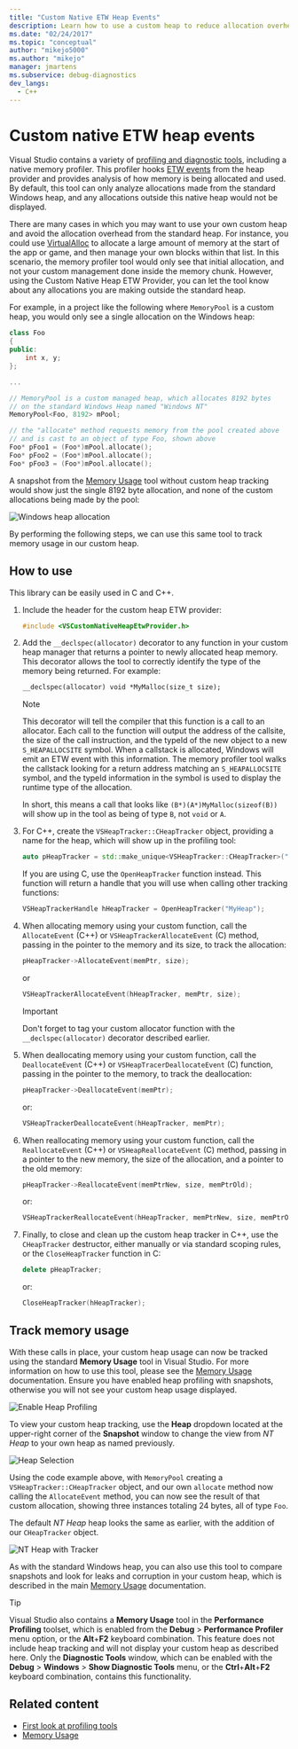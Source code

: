 ```yaml
---
title: "Custom Native ETW Heap Events"
description: Learn how to use a custom heap to reduce allocation overhead, but still provide allocation information to the memory profiler for allocation analysis.
ms.date: "02/24/2017"
ms.topic: "conceptual"
author: "mikejo5000"
ms.author: "mikejo"
manager: jmartens
ms.subservice: debug-diagnostics
dev_langs:
  - C++
---
```

# Custom native ETW heap events


Visual Studio contains a variety of [profiling and diagnostic tools](../profiling/profiling-feature-tour.md), including a native memory profiler.  This profiler hooks [ETW events](/windows-hardware/drivers/devtest/event-tracing-for-windows--etw-) from the heap provider and provides analysis of how memory is being allocated and used.  By default, this tool can only analyze allocations made from the standard Windows heap, and any allocations outside this native heap would not be displayed.

There are many cases in which you may want to use your own custom heap and avoid the allocation overhead from the standard heap.  For instance, you could use [VirtualAlloc](/windows/desktop/api/memoryapi/nf-memoryapi-virtualalloc) to allocate a large amount of memory at the start of the app or game, and then manage your own blocks within that list.  In this scenario, the memory profiler tool would only see that initial allocation, and not your custom management done inside the memory chunk.  However, using the Custom Native Heap ETW Provider, you can let the tool know about any allocations you are making outside the standard heap.

For example, in a project like the following where `MemoryPool` is a custom heap, you would only see a single allocation on the Windows heap:

```cpp
class Foo
{
public:
    int x, y;
};

...

// MemoryPool is a custom managed heap, which allocates 8192 bytes
// on the standard Windows Heap named "Windows NT"
MemoryPool<Foo, 8192> mPool;

// the "allocate" method requests memory from the pool created above
// and is cast to an object of type Foo, shown above
Foo* pFoo1 = (Foo*)mPool.allocate();
Foo* pFoo2 = (Foo*)mPool.allocate();
Foo* pFoo3 = (Foo*)mPool.allocate();
```

A snapshot from the [Memory Usage](../profiling/memory-usage.md) tool without custom heap tracking would show just the single 8192 byte allocation, and none of the custom allocations being made by the pool:

![Windows heap allocation](media/heap-example-windows-heap.png)

By performing the following steps, we can use this same tool to track memory usage in our custom heap.

## How to use

This library can be easily used in C and C++.

1. Include the header for the custom heap ETW provider:

   ```cpp
   #include <VSCustomNativeHeapEtwProvider.h>
   ```

1. Add the `__declspec(allocator)` decorator to any function in your custom heap manager that returns a pointer to newly allocated heap memory.  This decorator allows the tool to correctly identify the type of the memory being returned.  For example:

   ```cpp
   __declspec(allocator) void *MyMalloc(size_t size);
   ```

   > [!NOTE]
   > This decorator will tell the compiler that this function is a call to an allocator.  Each call to the function will output the address of the callsite, the size of the call instruction, and the typeId of the new object to a new `S_HEAPALLOCSITE` symbol.  When a callstack is allocated, Windows will emit an ETW event with this information.  The memory profiler tool walks the callstack looking for a return address matching an `S_HEAPALLOCSITE` symbol, and the typeId information in the symbol is used to display the runtime type of the allocation.
   >
   > In short, this means a call that looks like `(B*)(A*)MyMalloc(sizeof(B))` will show up in the tool as being of type `B`, not `void` or `A`.

1. For C++, create the `VSHeapTracker::CHeapTracker` object, providing a name for the heap, which will show up in the profiling tool:

   ```cpp
   auto pHeapTracker = std::make_unique<VSHeapTracker::CHeapTracker>("MyCustomHeap");
   ```

   If you are using C, use the `OpenHeapTracker` function instead.  This function will return a handle that you will use when calling other tracking functions:

   ```C
   VSHeapTrackerHandle hHeapTracker = OpenHeapTracker("MyHeap");
   ```

1. When allocating memory using your custom function, call the `AllocateEvent` (C++) or `VSHeapTrackerAllocateEvent` (C) method, passing in the pointer to the memory and its size, to track the allocation:

   ```cpp
   pHeapTracker->AllocateEvent(memPtr, size);
   ```

   or

   ```C
   VSHeapTrackerAllocateEvent(hHeapTracker, memPtr, size);
   ```

   > [!IMPORTANT]
   > Don't forget to tag your custom allocator function with the `__declspec(allocator)` decorator described earlier.

1. When deallocating memory using your custom function, call the `DeallocateEvent` (C++) or `VSHeapTracerDeallocateEvent` (C) function, passing in the pointer to the memory, to track the deallocation:

   ```cpp
   pHeapTracker->DeallocateEvent(memPtr);
   ```

   or:

   ```C
   VSHeapTrackerDeallocateEvent(hHeapTracker, memPtr);
   ```

1. When reallocating memory using your custom function, call the `ReallocateEvent` (C++) or `VSHeapReallocateEvent` (C) method, passing in a pointer to the new memory, the size of the allocation, and a pointer to the old memory:

   ```cpp
   pHeapTracker->ReallocateEvent(memPtrNew, size, memPtrOld);
   ```

   or:

   ```C
   VSHeapTrackerReallocateEvent(hHeapTracker, memPtrNew, size, memPtrOld);
   ```

1. Finally, to close and clean up the custom heap tracker in C++, use the `CHeapTracker` destructor, either manually or via standard scoping rules, or the `CloseHeapTracker` function in C:

   ```cpp
   delete pHeapTracker;
   ```

   or:

   ```C
   CloseHeapTracker(hHeapTracker);
   ```

## Track memory usage
With these calls in place, your custom heap usage can now be tracked using the standard **Memory Usage** tool in Visual Studio.  For more information on how to use this tool, please see the [Memory Usage](../profiling/memory-usage.md) documentation. Ensure you have enabled heap profiling with snapshots, otherwise you will not see your custom heap usage displayed.

![Enable Heap Profiling](media/heap-enable-heap.png)

To view your custom heap tracking, use the **Heap** dropdown located at the upper-right corner of the **Snapshot** window to change the view from *NT Heap* to your own heap as named previously.

![Heap Selection](media/heap-example-custom-heap.png)

Using the code example above, with `MemoryPool` creating a `VSHeapTracker::CHeapTracker` object, and our own `allocate` method now calling the `AllocateEvent` method, you can now see the result of that custom allocation, showing three instances totaling 24 bytes, all of type `Foo`.

The default *NT Heap* heap looks the same as earlier, with the addition of our `CHeapTracker` object.

![NT Heap with Tracker](media/heap-example-windows-heap.png)

As with the standard Windows heap, you can also use this tool to compare snapshots and look for leaks and corruption in your custom heap, which is described in the main [Memory Usage](../profiling/memory-usage.md) documentation.

> [!TIP]
> Visual Studio also contains a **Memory Usage** tool in the **Performance Profiling** toolset, which is enabled from the **Debug** > **Performance Profiler** menu option, or the **Alt**+**F2** keyboard combination.  This feature does not include heap tracking and will not display your custom heap as described here.  Only the **Diagnostic Tools** window, which can be enabled with the **Debug** > **Windows** > **Show Diagnostic Tools** menu, or the **Ctrl**+**Alt**+**F2** keyboard combination, contains this functionality.

## Related content

- [First look at profiling tools](../profiling/profiling-feature-tour.md)
- [Memory Usage](../profiling/memory-usage.md)
